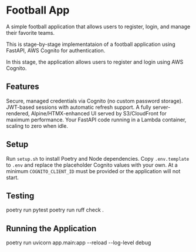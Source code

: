 # Football App

A simple football application that allows users to register, login, and manage their favorite teams.

This is stage-by-stage implementataion of a football application using FastAPI, AWS Cognito for authentication.

In this stage, the application allows users to register and login using AWS Cognito.

## Features
Secure, managed credentials via Cognito (no custom password storage).
JWT-based sessions with automatic refresh support.
A fully server-rendered, Alpine/HTMX-enhanced UI served by S3/CloudFront for maximum performance.
Your FastAPI code running in a Lambda container, scaling to zero when idle.

## Setup
Run `setup.sh` to install Poetry and Node dependencies.
Copy `.env.template` to `.env` and replace the placeholder Cognito values with your own.
At a minimum `COGNITO_CLIENT_ID` must be provided or the application will not start.

## Testing
poetry run pytest
poetry run ruff check .

## Running the Application
poetry run uvicorn app.main:app --reload --log-level debug
